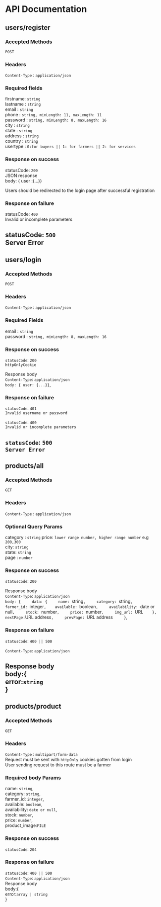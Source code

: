 # API Documentation

## users/register  

### Accepted Methods  

`POST`
### Headers  

`Content-Type` : `application/json` 

### Required fields  

firstname: `string`  
lastname : `string`  
email    : `string`  
phone    : `string, minLength: 11, maxLength: 11`  
password : `string, minLength: 8, maxLength: 16`  
city     : `string`  
state    : `string`  
address  : `string`  
country  : `string`  
usertype : `0:for buyers || 1: for farmers || 2: for services`  

### Response on success  

statusCode: `200`  
JSON response  
body: { user :{...}}  

Users should be redirected to the login page after successful registration  

### Response on failure  

statusCode: `400`  
Invalid or incomplete parameters  

statusCode: `500`  
Server Error  
------------------------------------------------------------------------------------------
## users/login

### Accepted Methods

`POST`

### Headers

`Content-Type` : `application/json`

### Required Fields
 
email    : `string`  
password : `string, minLength: 8, maxLength: 16`  

### Response on success

`statusCode`: `200`  
`httpOnlyCookie`  

Response body  
`Content-Type`: `application/json`  
`body: { user: {...}}`,  

### Response on failure  

`statusCode`: `401`  
`Invalid username or password`  

`statusCode`: `400`  
`Invalid or incomplete parameters`  

`statusCode`: `500`  
`Server Error`  
------------------------------------------------------------------------------------------
## products/all

### Accepted Methods

`GET`

### Headers

`Content-Type` : `application/json`

### Optional Query Params
 
category   : `string` 
price: `lower range number, higher range number` e.g `200,300`  
city: `string`  
state: `string`   
page : `number`  

### Response on success

`statusCode`: `200`  

Response body  
`Content-Type`: `application/json`  
`body: {    
        data: {    
            name: `string`,    
            category: `string`,    
            farmer_id: `integer`,   
            available: `boolean`,    
            availability: `date or null`,    
            stock: `number`,    
            price: `number`,    
            img_url: `URL`    
        },    
        nextPage: `URL address`,    
        prevPage: `URL address`    
}`,  

### Response on failure  

`statusCode`: `400 || 500`  

`Content-Type`: `application/json`  

 Response body  
 body:{  
         error:`string`  
 }
------------------------------------------------------------------------------------------
## products/product

### Accepted Methods

`GET`

### Headers

`Content-Type` : `multipart/form-data`  
Request must be sent with `httpOnly` cookies gotten from login  
User sending request to this route must be a farmer  
### Required body Params

name: `string`,  
category: `string`,  
farmer_id: `integer`,  
available: `boolean`,  
availability: `date or null`,  
stock: `number`,  
price: `number`,  
product_image:`FILE`  

### Response on success

`statusCode`: `204`

### Response on failure  

`statusCode`: `400 || 500`  
`Content-Type`: `application/json`  
 Response body  
 body:{  
         error:`array | string`  
 }


